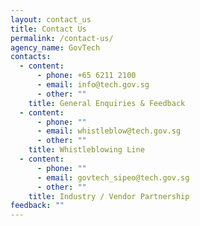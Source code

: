 ```yaml
---
layout: contact_us
title: Contact Us
permalink: /contact-us/
agency_name: GovTech
contacts:
  - content:
      - phone: +65 6211 2100
      - email: info@tech.gov.sg
      - other: ""
    title: General Enquiries & Feedback
  - content:
      - phone: ""
      - email: whistleblow@tech.gov.sg
      - other: ""
    title: Whistleblowing Line
  - content:
      - phone: ""
      - email: govtech_sipeo@tech.gov.sg
      - other: ""
    title: Industry / Vendor Partnership
feedback: ""
---
```


